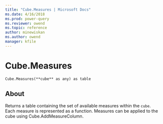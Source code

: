```yaml
---
title: "Cube.Measures | Microsoft Docs"
ms.date: 4/16/2018
ms.prod: power-query
ms.reviewer: owend
ms.topic: reference
author: minewiskan
ms.author: owend
manager: kfile
---
```

# Cube.Measures
`Cube.Measures(**cube** as any) as table`

## About
Returns a table containing the set of available measures within the `cube`. Each measure is represented as a function. Measures can be applied to the cube using Cube.AddMeasureColumn.


  

